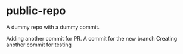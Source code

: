 # public-repo

A dummy repo with a dummy commit.

Adding another commit for PR.
A commit for the new branch
Creating another commit for testing
